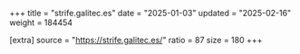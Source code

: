 +++
title = "strife.galitec.es"
date = "2025-01-03"
updated = "2025-02-16"
weight = 184454

[extra]
source = "https://strife.galitec.es/"
ratio = 87
size = 180
+++
